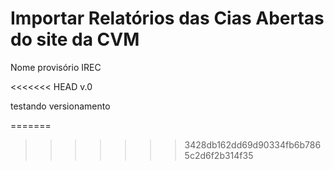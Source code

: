 Importar Relatórios das Cias Abertas do site da CVM
====================================================

 Nome provisório IREC

<<<<<<< HEAD
v.0

 testando versionamento
 
=======
 
>>>>>>> 3428db162dd69d90334fb6b7865c2d6f2b314f35
